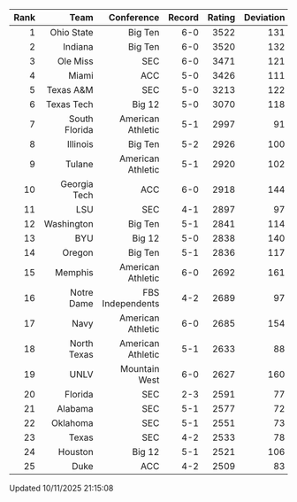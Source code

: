 | Rank  | Team                 | Conference           | Record   | Rating | Deviation |
| ---:  | ---:                 | ---:                 | ---:     | ---:   | ---:      |
| 1     | Ohio State           | Big Ten              | 6-0      | 3522   | 131       |
| 2     | Indiana              | Big Ten              | 6-0      | 3520   | 132       |
| 3     | Ole Miss             | SEC                  | 6-0      | 3471   | 121       |
| 4     | Miami                | ACC                  | 5-0      | 3426   | 111       |
| 5     | Texas A&M            | SEC                  | 5-0      | 3213   | 122       |
| 6     | Texas Tech           | Big 12               | 5-0      | 3070   | 118       |
| 7     | South Florida        | American Athletic    | 5-1      | 2997   | 91        |
| 8     | Illinois             | Big Ten              | 5-2      | 2926   | 100       |
| 9     | Tulane               | American Athletic    | 5-1      | 2920   | 102       |
| 10    | Georgia Tech         | ACC                  | 6-0      | 2918   | 144       |
| 11    | LSU                  | SEC                  | 4-1      | 2897   | 97        |
| 12    | Washington           | Big Ten              | 5-1      | 2841   | 114       |
| 13    | BYU                  | Big 12               | 5-0      | 2838   | 140       |
| 14    | Oregon               | Big Ten              | 5-1      | 2836   | 117       |
| 15    | Memphis              | American Athletic    | 6-0      | 2692   | 161       |
| 16    | Notre Dame           | FBS Independents     | 4-2      | 2689   | 97        |
| 17    | Navy                 | American Athletic    | 6-0      | 2685   | 154       |
| 18    | North Texas          | American Athletic    | 5-1      | 2633   | 88        |
| 19    | UNLV                 | Mountain West        | 6-0      | 2627   | 160       |
| 20    | Florida              | SEC                  | 2-3      | 2591   | 77        |
| 21    | Alabama              | SEC                  | 5-1      | 2577   | 72        |
| 22    | Oklahoma             | SEC                  | 5-1      | 2551   | 73        |
| 23    | Texas                | SEC                  | 4-2      | 2533   | 78        |
| 24    | Houston              | Big 12               | 5-1      | 2521   | 106       |
| 25    | Duke                 | ACC                  | 4-2      | 2509   | 83        |

Updated 10/11/2025 21:15:08
